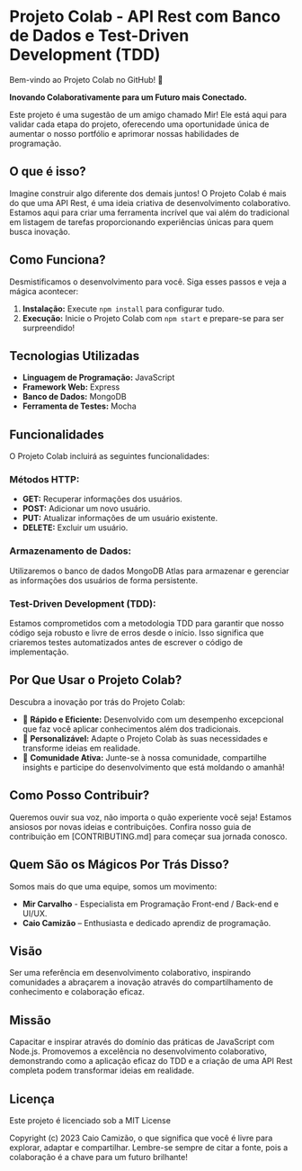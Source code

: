 # Projeto Colab - API Rest com Banco de Dados e Test-Driven Development (TDD)

Bem-vindo ao Projeto Colab no GitHub! 🚀

**Inovando Colaborativamente para um Futuro mais Conectado.**

Este projeto é uma sugestão de um amigo chamado Mir! Ele está aqui para validar cada etapa do projeto, oferecendo uma oportunidade única de aumentar o nosso portfólio e aprimorar nossas habilidades de programação.

## O que é isso?

Imagine construir algo diferente dos demais juntos! O Projeto Colab é mais do que uma API Rest, é uma ideia criativa de desenvolvimento colaborativo. Estamos aqui para criar uma ferramenta incrível que vai além do tradicional em listagem de tarefas proporcionando experiências únicas para quem busca inovação.

## Como Funciona?

Desmistificamos o desenvolvimento para você. Siga esses passos e veja a mágica acontecer:

1. **Instalação:** Execute `npm install` para configurar tudo.
2. **Execução:** Inicie o Projeto Colab com `npm start` e prepare-se para ser surpreendido!

## Tecnologias Utilizadas

- **Linguagem de Programação:** JavaScript
- **Framework Web:** Express
- **Banco de Dados:** MongoDB
- **Ferramenta de Testes:** Mocha

## Funcionalidades

O Projeto Colab incluirá as seguintes funcionalidades:

### Métodos HTTP:

- **GET:** Recuperar informações dos usuários.
- **POST:** Adicionar um novo usuário.
- **PUT:** Atualizar informações de um usuário existente.
- **DELETE:** Excluir um usuário.

### Armazenamento de Dados:

Utilizaremos o banco de dados MongoDB Atlas para armazenar e gerenciar as informações dos usuários de forma persistente.

### Test-Driven Development (TDD):

Estamos comprometidos com a metodologia TDD para garantir que nosso código seja robusto e livre de erros desde o início. Isso significa que criaremos testes automatizados antes de escrever o código de implementação.

## Por Que Usar o Projeto Colab?

Descubra a inovação por trás do Projeto Colab:

- 🚀 **Rápido e Eficiente:** Desenvolvido com um desempenho excepcional que faz você aplicar conhecimentos além dos tradicionais.
- 🌈 **Personalizável:** Adapte o Projeto Colab às suas necessidades e transforme ideias em realidade.
- 🤝 **Comunidade Ativa:** Junte-se à nossa comunidade, compartilhe insights e participe do desenvolvimento que está moldando o amanhã!

## Como Posso Contribuir?

Queremos ouvir sua voz, não importa o quão experiente você seja! Estamos ansiosos por novas ideias e contribuições. Confira nosso guia de contribuição em [CONTRIBUTING.md] para começar sua jornada conosco.

## Quem São os Mágicos Por Trás Disso?

Somos mais do que uma equipe, somos um movimento:

- **Mir Carvalho** - Especialista em Programação Front-end / Back-end e UI/UX.
- **Caio Camizão** – Enthusiasta e dedicado aprendiz de programação.

## Visão

Ser uma referência em desenvolvimento colaborativo, inspirando comunidades a abraçarem a inovação através do compartilhamento de conhecimento e colaboração eficaz.

## Missão

Capacitar e inspirar através do domínio das práticas de JavaScript com Node.js. Promovemos a excelência no desenvolvimento colaborativo, demonstrando como a aplicação eficaz do TDD e a criação de uma API Rest completa podem transformar ideias em realidade.

## Licença

Este projeto é licenciado sob a MIT License

Copyright (c) 2023 Caio Camizão, o que significa que você é livre para explorar, adaptar e compartilhar. Lembre-se sempre de citar a fonte, pois a colaboração é a chave para um futuro brilhante!
